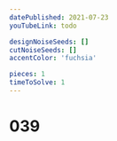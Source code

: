 ```yaml
---
datePublished: 2021-07-23
youTubeLink: todo

designNoiseSeeds: []
cutNoiseSeeds: []
accentColor: 'fuchsia'

pieces: 1
timeToSolve: 1
---
```


# 039
